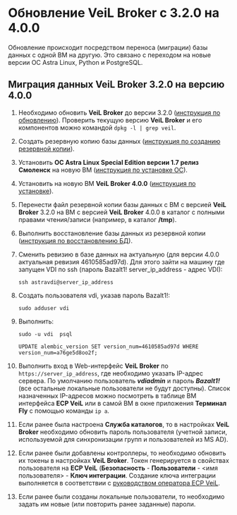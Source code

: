 # Обновление VeiL Broker с 3.2.0 на 4.0.0

Обновление происходит посредством переноса (миграции) базы данных с одной ВМ на другую. Это связано с переходом 
на новые версии ОС Astra Linux, Python и PostgreSQL.

## Миграция данных VeiL Broker 3.2.0 на версию 4.0.0

1. Необходимо обновить **VeiL Broker** до версии 3.2.0 ([инструкция по обновлению](../update_repo.md)).
Проверить текущую версию **VeiL Broker** и его компонентов можно командой `dpkg -l | grep veil`.

1. Создать резервную копию базы данных ([инструкция по созданию резервной копии](../../backup_db/index.md)).

1. Установить **ОС Astra Linux Special Edition версии 1.7 релиз Смоленск** на новую ВМ 
([инструкция по установке ОС](../../../engineer_guide/install/prepare/install_os/1-7.md)).

1. Установить на новую ВМ **VeiL Broker 4.0.0** ([инструкция по установке](../../install/install_step4.md)).

1. Перенести файл резервной копии базы данных с ВМ с версией **VeiL Broker** 3.2.0 на ВМ с версией **VeiL Broker** 4.0.0
в каталог с полными правами чтения/записи (например, в каталог **/tmp**).

1. Выполнить восстановление базы данных из резервной копии ([инструкция по восстановлению БД](../../backup_db/ver_3_2_0/creating_db.md)).

1. Сменить ревизию в базе данных на актуальную (для версии 4.0.0 актуальная ревизия 4610585ad97d). Для этого 
зайти  на машину где запущен VDI по ssh (пароль Bazalt1! server_ip_address - адрес VDI):

    ```
    ssh astravdi@server_ip_address
    ```

1. Создать пользователя vdi, указав пароль Bazalt1!:

    ```
    sudo adduser vdi
    ```
    
1. Выполнить:

    ```
    sudo -u vdi  psql
    ```
    
    ```
    UPDATE alembic_version SET version_num=4610585ad97d WHERE version_num=a76ge5d8oo2f; 
    ```

1. Выполнить вход в Web-интерфейс **VeiL Broker** по `https://server_ip_address`, где необходимо указать IP-адрес сервера. 
По умолчанию пользователь **_vdiadmin_** и пароль **_Bazalt1!_** 
(все остальные локальные пользователи не будут доступны). Список назначенных IP-адресов можно посмотреть в 
таблице ВМ интерфейса **ECP VeiL** или в самой ВМ в окне приложения **Терминал Fly** с помощью команды `ip a`.

1. Если ранее была настроена **Служба каталогов**, то в настройках **VeiL Broker** необходимо обновить пароль пользователя 
(учетной записи, используемой для синхронизации групп и пользователей из MS AD).

1. Если ранее были добавлены контроллеры, то необходимо обновить их токены в настройках **VeiL Broker**. 
Токен генерируется в свойствах пользователя на **ECP VeiL** (**Безопасность** - **Пользователи** - <имя пользователя> - **Ключ интеграции**. 
Создание ключа интеграции выполняется в соответствии с 
[руководством оператора ECP VeiL](https://veil.mashtab.org/docs/latest/base/operator_guide/security/users/#_10).

1. Если ранее были созданы локальные пользователи, то необходимо задать им новые (или повторить ранее заданные) пароли. 


